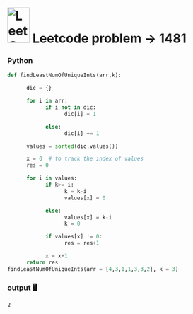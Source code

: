 # <img src="https://leetcode.com/_next/static/images/logo-ff2b712834cf26bf50a5de58ee27bcef.png" alt="LeetCode Logo" width="50" height="80"> Leetcode problem -> 1481

### Python
```python
def findLeastNumOfUniqueInts(arr,k):

      dic = {}

      for i in arr:
            if i not in dic:
                  dic[i] = 1

            else:
                  dic[i] += 1

      values = sorted(dic.values())

      x = 0  # to track the index of values
      res = 0

      for i in values:
            if k>= i:
                  k = k-i
                  values[x] = 0

            else:
                  values[x] = k-i
                  k = 0

            if values[x] != 0:
                  res = res+1

            x = x+1
      return res
findLeastNumOfUniqueInts(arr = [4,3,1,1,3,3,2], k = 3)
```
### output 🖥️
```
2
```


